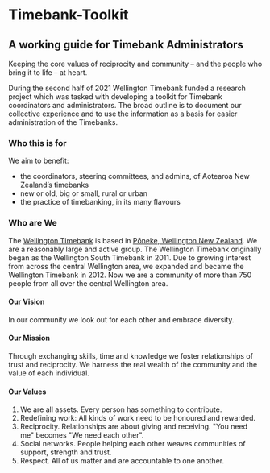 # Timebank-Toolkit
## A working guide for Timebank Administrators 

Keeping the core values of reciprocity and community – and the people who bring it to life – at heart.

During the second half of 2021 Wellington Timebank funded a research project which was tasked with developing a toolkit for Timebank coordinators and administrators. The broad outline is to document our collective experience and to use the information as a basis for easier administration of the Timebanks. 



### Who this is for

We aim to benefit:
- the coordinators, steering committees, and admins, of Aotearoa New Zealand’s timebanks
- new or old, big or small, rural or urban
- the practice of timebanking, in its many flavours

### Who are We
The [Wellington Timebank](https://wellingtonsouth.timebanks.org) is based in [Pōneke, Wellington New Zealand](https://www.openstreetmap.org/search?query=wellington%2C%20new%20zealand#map=7/-41.289/174.777).  We are a reasonably large and active group. The Wellington Timebank originally began as the Wellington South Timebank in 2011. Due to growing interest from across the central Wellington area, we expanded and became the Wellington Timebank in 2012. Now we are a community of more than 750 people from all over the central Wellington area. 

#### Our Vision
In our community we look out for each other and embrace diversity.

#### Our Mission
Through exchanging skills, time and knowledge we foster relationships of trust and reciprocity. We harness the real wealth of the community and the value of each individual.

#### Our Values
1. We are all assets. Every person has something to contribute.
2. Redefining work: All kinds of work need to be honoured and rewarded.
3. Reciprocity. Relationships are about giving and receiving. "You need me" becomes "We need each other".
4. Social networks. People helping each other weaves communities of support, strength and trust.
5. Respect. All of us matter and are accountable to one another.
